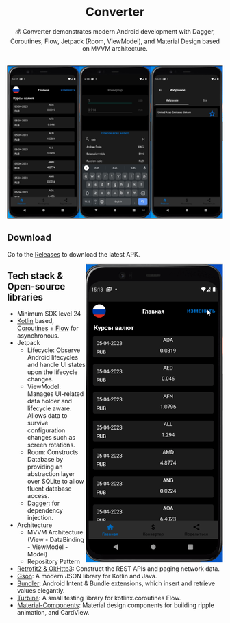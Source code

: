 <h1 align="center">Converter</h1>


<p align="center">  
💰 Converter demonstrates modern Android development with Dagger, Coroutines, Flow, Jetpack (Room, ViewModel), and Material Design based on MVVM architecture.
</p>
</br>

<img src="/preview/screenshot.png"/>


## Download
Go to the [Releases]() to download the latest APK.

<img src="/preview/preview.gif" align="right" width="320"/>


## Tech stack & Open-source libraries
- Minimum SDK level 24
- [Kotlin](https://kotlinlang.org/) based, [Coroutines](https://github.com/Kotlin/kotlinx.coroutines) + [Flow](https://kotlin.github.io/kotlinx.coroutines/kotlinx-coroutines-core/kotlinx.coroutines.flow/) for asynchronous.
- Jetpack
  - Lifecycle: Observe Android lifecycles and handle UI states upon the lifecycle changes.
  - ViewModel: Manages UI-related data holder and lifecycle aware. Allows data to survive configuration changes such as screen rotations.
  - Room: Constructs Database by providing an abstraction layer over SQLite to allow fluent database access.
  - [Dagger](): for dependency injection.
- Architecture
  - MVVM Architecture (View - DataBinding - ViewModel - Model)
  - Repository Pattern
- [Retrofit2 & OkHttp3](https://github.com/square/retrofit): Construct the REST APIs and paging network data.
- [Gson](): A modern JSON library for Kotlin and Java.
- [Bundler](https://github.com/skydoves/bundler): Android Intent & Bundle extensions, which insert and retrieve values elegantly.
- [Turbine](https://github.com/cashapp/turbine): A small testing library for kotlinx.coroutines Flow.
- [Material-Components](https://github.com/material-components/material-components-android): Material design components for building ripple animation, and CardView.
